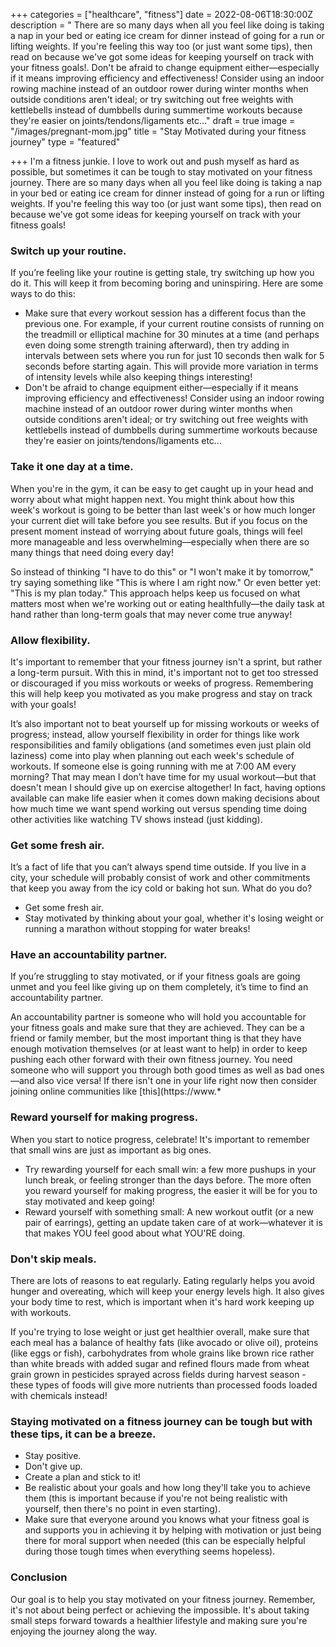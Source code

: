 +++
categories = ["healthcare", "fitness"]
date = 2022-08-06T18:30:00Z
description = " There are so many days when all you feel like doing is taking a nap in your bed or eating ice cream for dinner instead of going for a run or lifting weights. If you're feeling this way too (or just want some tips), then read on because we've got some ideas for keeping yourself on track with your fitness goals!. Don't be afraid to change equipment either—especially if it means improving efficiency and effectiveness! Consider using an indoor rowing machine instead of an outdoor rower during winter months when outside conditions aren't ideal; or try switching out free weights with kettlebells instead of dumbbells during summertime workouts because they're easier on joints/tendons/ligaments etc..."
draft = true
image = "/images/pregnant-mom.jpg"
title = "Stay Motivated during your fitness journey"
type = "featured"

+++
I'm a fitness junkie. I love to work out and push myself as hard as possible, but sometimes it can be tough to stay motivated on your fitness journey. There are so many days when all you feel like doing is taking a nap in your bed or eating ice cream for dinner instead of going for a run or lifting weights. If you're feeling this way too (or just want some tips), then read on because we've got some ideas for keeping yourself on track with your fitness goals!

### Switch up your routine.

If you’re feeling like your routine is getting stale, try switching up how you do it. This will keep it from becoming boring and uninspiring. Here are some ways to do this:

* Make sure that every workout session has a different focus than the previous one. For example, if your current routine consists of running on the treadmill or elliptical machine for 30 minutes at a time (and perhaps even doing some strength training afterward), then try adding in intervals between sets where you run for just 10 seconds then walk for 5 seconds before starting again. This will provide more variation in terms of intensity levels while also keeping things interesting!
* Don't be afraid to change equipment either—especially if it means improving efficiency and effectiveness! Consider using an indoor rowing machine instead of an outdoor rower during winter months when outside conditions aren't ideal; or try switching out free weights with kettlebells instead of dumbbells during summertime workouts because they're easier on joints/tendons/ligaments etc...

### Take it one day at a time.

When you're in the gym, it can be easy to get caught up in your head and worry about what might happen next. You might think about how this week's workout is going to be better than last week's or how much longer your current diet will take before you see results. But if you focus on the present moment instead of worrying about future goals, things will feel more manageable and less overwhelming—especially when there are so many things that need doing every day!

So instead of thinking "I have to do this" or "I won't make it by tomorrow," try saying something like "This is where I am right now." Or even better yet: "This is my plan today." This approach helps keep us focused on what matters most when we're working out or eating healthfully—the daily task at hand rather than long-term goals that may never come true anyway!

### Allow flexibility.

It's important to remember that your fitness journey isn't a sprint, but rather a long-term pursuit. With this in mind, it's important not to get too stressed or discouraged if you miss workouts or weeks of progress. Remembering this will help keep you motivated as you make progress and stay on track with your goals!

It’s also important not to beat yourself up for missing workouts or weeks of progress; instead, allow yourself flexibility in order for things like work responsibilities and family obligations (and sometimes even just plain old laziness) come into play when planning out each week's schedule of workouts. If someone else is going running with me at 7:00 AM every morning? That may mean I don’t have time for my usual workout—but that doesn't mean I should give up on exercise altogether! In fact, having options available can make life easier when it comes down making decisions about how much time we want spend working out versus spending time doing other activities like watching TV shows instead (just kidding).

### Get some fresh air.

It’s a fact of life that you can’t always spend time outside. If you live in a city, your schedule will probably consist of work and other commitments that keep you away from the icy cold or baking hot sun. What do you do?

* Get some fresh air.
* Stay motivated by thinking about your goal, whether it's losing weight or running a marathon without stopping for water breaks!

### Have an accountability partner.

If you’re struggling to stay motivated, or if your fitness goals are going unmet and you feel like giving up on them completely, it’s time to find an accountability partner.

An accountability partner is someone who will hold you accountable for your fitness goals and make sure that they are achieved. They can be a friend or family member, but the most important thing is that they have enough motivation themselves (or at least want to help) in order to keep pushing each other forward with their own fitness journey. You need someone who will support you through both good times as well as bad ones—and also vice versa! If there isn't one in your life right now then consider joining online communities like \[this\](https://www.*

### Reward yourself for making progress.

When you start to notice progress, celebrate! It's important to remember that small wins are just as important as big ones.

* Try rewarding yourself for each small win: a few more pushups in your lunch break, or feeling stronger than the days before. The more often you reward yourself for making progress, the easier it will be for you to stay motivated and keep going!
* Reward yourself with something small: A new workout outfit (or a new pair of earrings), getting an update taken care of at work—whatever it is that makes YOU feel good about what YOU'RE doing.

### Don't skip meals.

There are lots of reasons to eat regularly. Eating regularly helps you avoid hunger and overeating, which will keep your energy levels high. It also gives your body time to rest, which is important when it's hard work keeping up with workouts.

If you're trying to lose weight or just get healthier overall, make sure that each meal has a balance of healthy fats (like avocado or olive oil), proteins (like eggs or fish), carbohydrates from whole grains like brown rice rather than white breads with added sugar and refined flours made from wheat grain grown in pesticides sprayed across fields during harvest season - these types of foods will give more nutrients than processed foods loaded with chemicals instead!

### Staying motivated on a fitness journey can be tough but with these tips, it can be a breeze.

* Stay positive.
* Don't give up.
* Create a plan and stick to it!
* Be realistic about your goals and how long they'll take you to achieve them (this is important because if you're not being realistic with yourself, then there's no point in even starting).
* Make sure that everyone around you knows what your fitness goal is and supports you in achieving it by helping with motivation or just being there for moral support when needed (this can be especially helpful during those tough times when everything seems hopeless).

### Conclusion

Our goal is to help you stay motivated on your fitness journey. Remember, it's not about being perfect or achieving the impossible. It's about taking small steps forward towards a healthier lifestyle and making sure you're enjoying the journey along the way.